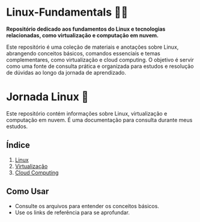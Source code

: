 # Linux-Fundamentals 🐧📘

**Repositório dedicado aos fundamentos do Linux e tecnologias relacionadas, como virtualização e computação em nuvem.**

Este repositório é uma coleção de materiais e anotações sobre Linux, abrangendo conceitos básicos, comandos essenciais e temas complementares, como virtualização e cloud computing. O objetivo é servir como uma fonte de consulta prática e organizada para estudos e resolução de dúvidas ao longo da jornada de aprendizado.

# Jornada Linux 📘

Este repositório contém informações sobre Linux, virtualização e computação em nuvem. É uma documentação para consulta durante meus estudos.

## Índice
1. [Linux](linux/o-que-e-linux.md)
2. [Virtualização](virtualizacao/o-que-e-virtualizacao.md)
3. [Cloud Computing](cloud-computing/o-que-e-cloud-computing.md)

## Como Usar
- Consulte os arquivos para entender os conceitos básicos.
- Use os links de referência para se aprofundar.
